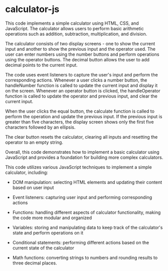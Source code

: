 # calculator-js

This code implements a simple calculator using HTML, CSS, and JavaScript. The calculator allows users to perform basic arithmetic operations such as addition, subtraction, multiplication, and division.

The calculator consists of two display screens - one to show the current input and another to show the previous input and the operator used. The user can enter numbers using the number buttons and perform operations using the operator buttons. The decimal button allows the user to add decimal points to the current input.

The code uses event listeners to capture the user's input and perform the corresponding actions. Whenever a user clicks a number button, the handleNumber function is called to update the current input and display it on the screen. Whenever an operator button is clicked, the handleOperator function is called to update the operator and previous input, and clear the current input.

When the user clicks the equal button, the calculate function is called to perform the operation and update the previous input. If the previous input is greater than five characters, the display screen shows only the first five characters followed by an ellipsis.

The clear button resets the calculator, clearing all inputs and resetting the operator to an empty string.

Overall, this code demonstrates how to implement a basic calculator using JavaScript and provides a foundation for building more complex calculators.

This code utilizes various JavaScript techniques to implement a simple calculator, including:

- DOM manipulation: selecting HTML elements and updating their content based on user input

- Event listeners: capturing user input and performing corresponding actions

- Functions: handling different aspects of calculator functionality, making the code more modular and organized

- Variables: storing and manipulating data to keep track of the calculator's state and perform operations on it

- Conditional statements: performing different actions based on the current state of the calculator

- Math functions: converting strings to numbers and rounding results to three decimal places.

